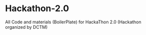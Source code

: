 # Hackathon-2.0
All Code and materials (BoilerPlate)  for HackaThon 2.0 (Hackathon organized by DCTM)
